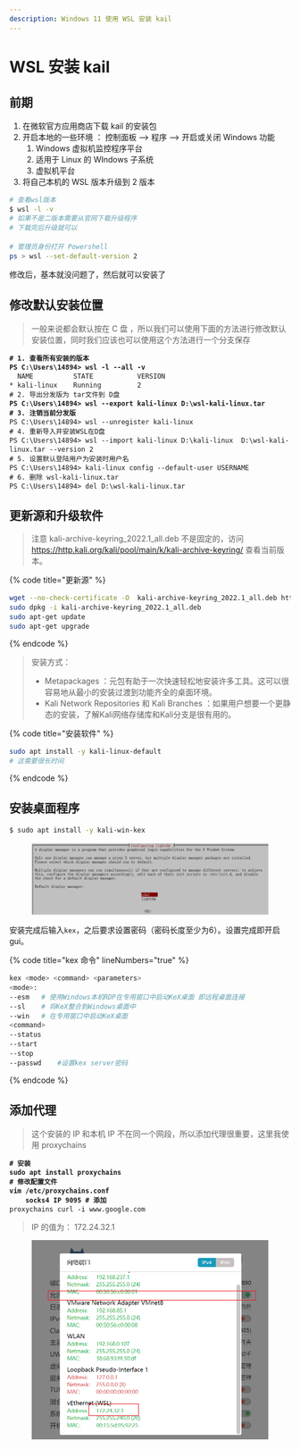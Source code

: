 ```yaml
---
description: Windows 11 使用 WSL 安装 kail
---
```


# WSL 安装 kail

## 前期

1. 在微软官方应用商店下载 kail 的安装包
2. 开启本地的一些环境 ： 控制面板 --> 程序 --> 开启或关闭 Windows 功能
   1. Windows  虚拟机监控程序平台
   2. 适用于 Linux  的 WIndows 子系统
   3. 虚拟机平台
3. 将自己本机的 WSL  版本升级到 2 版本

```bash
# 查看wsl版本
$ wsl -l -v
# 如果不是二版本需要从官网下载升级程序
# 下载完后升级就可以

# 管理员身份打开 Powershell
ps > wsl --set-default-version 2
```

修改后，基本就没问题了，然后就可以安装了

## 修改默认安装位置

> 一般来说都会默认按在 C 盘 ，所以我们可以使用下面的方法进行修改默认安装位置，同时我们应该也可以使用这个方法进行一个分支保存

<pre class="language-bash"><code class="lang-bash"><strong># 1. 查看所有安装的版本
</strong><strong>PS C:\Users\14894> wsl -l --all -v
</strong>  NAME          STATE           VERSION
* kali-linux    Running         2
# 2. 导出分发版为 tar文件到 D盘
<strong>PS C:\Users\14894> wsl --export kali-linux D:\wsl-kali-linux.tar
</strong><strong># 3. 注销当前分发版
</strong>PS C:\Users\14894> wsl --unregister kali-linux
# 4. 重新导入并安装WSL在D盘
PS C:\Users\14894> wsl --import kali-linux D:\kali-linux  D:\wsl-kali-linux.tar --version 2
# 5. 设置默认登陆用户为安装时用户名
PS C:\Users\14894> kali-linux config --default-user USERNAME
# 6. 删除 wsl-kali-linux.tar
PS C:\Users\14894> del D:\wsl-kali-linux.tar
</code></pre>

## 更新源和升级软件

> 注意 kali-archive-keyring\_2022.1\_all.deb 不是固定的，访问 https://http.kali.org/kali/pool/main/k/kali-archive-keyring/ 查看当前版本。

{% code title="更新源" %}
```bash
wget --no-check-certificate -O  kali-archive-keyring_2022.1_all.deb https://http.kali.org/kali/pool/main/k/kali-archive-keyring/kali-archive-keyring_2022.1_all.deb
sudo dpkg -i kali-archive-keyring_2022.1_all.deb
sudo apt-get update
sudo apt-get upgrade
```
{% endcode %}

> 安装方式：
>
> * Metapackages ：元包有助于一次快速轻松地安装许多工具。这可以很容易地从最小的安装过渡到功能齐全的桌面环境。
> * Kali Network Repositories 和 Kali Branches ：如果用户想要一个更静态的安装，了解Kali网络存储库和Kali分支是很有用的。&#x20;

{% code title="安装软件" %}
```bash
sudo apt install -y kali-linux-default
# 这需要很长时间
```
{% endcode %}

## 安装桌面程序

```bash
$ sudo apt install -y kali-win-kex
```

<figure><img src="../../../.gitbook/assets/image (1).png" alt=""><figcaption></figcaption></figure>

安装完成后输入`kex`，之后要求设置密码（密码长度至少为6）。设置完成即开启gui。

{% code title="kex 命令" lineNumbers="true" %}
```bash
kex <mode> <command> <parameters>
<mode>:
--esm	# 使用Windows本机RDP在专用窗口中启动KeX桌面 即远程桌面连接
--sl	# 将KeX整合到Windows桌面中 
--win	# 在专用窗口中启动KeX桌面
<command>
--status
--start
--stop
--passwd	#设置kex server密码

```
{% endcode %}

## 添加代理

> 这个安装的 IP 和本机 IP 不在同一个网段，所以添加代理很重要，这里我使用  proxychains

<pre class="language-bash"><code class="lang-bash"><strong># 安装
</strong><strong>sudo apt install proxychains
</strong><strong># 修改配置文件
</strong><strong>vim /etc/proxychains.conf
</strong><strong>    socks4 IP 9095 # 添加
</strong>proxychains curl -i www.google.com
</code></pre>

> IP  的值为： 172.24.32.1
>
>

<figure><img src="../../../.gitbook/assets/image.png" alt=""><figcaption></figcaption></figure>
